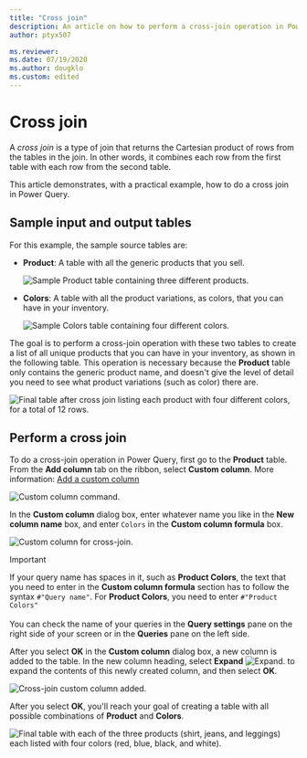 ```yaml
---
title: "Cross join"
description: An article on how to perform a cross-join operation in Power Query. 
author: ptyx507

ms.reviewer: 
ms.date: 07/19/2020
ms.author: dougklo
ms.custom: edited
---
```


# Cross join

A *cross join* is a type of join that returns the Cartesian product of rows from the tables in the join. In other words, it combines each row from the first table with each row from the second table.

This article demonstrates, with a practical example, how to do a cross join in Power Query.

## Sample input and output tables

For this example, the sample source tables are:

* **Product**: A table with all the generic products that you sell.

   ![Sample Product table containing three different products.](images/me-cross-join-products-table.png "Sample Product table")

* **Colors**: A table with all the product variations, as colors, that you can have in your inventory.

   ![Sample Colors table containing four different colors.](images/me-cross-join-colors-table.png "Sample Colors table")

The goal is to perform a cross-join operation with these two tables to create a list of all unique products that you can have in your inventory, as shown in the following table. This operation is necessary because the **Product** table only contains the generic product name, and doesn't give the level of detail you need to see what product variations (such as color) there are.

![Final table after cross join listing each product with four different colors, for a total of 12 rows.](images/me-cross-join-final-table.png "Final table after cross join operation")

## Perform a cross join

To do a cross-join operation in Power Query, first go to the **Product** table. From the **Add column** tab on the ribbon, select **Custom column**. More information: [Add a custom column](add-custom-column.md)

![Custom column command.](images/me-cross-join-add-column-icon.png "Custom column command")

In the **Custom column** dialog box, enter whatever name you like in the **New column name** box, and enter `Colors` in the **Custom column formula** box.

![Custom column for cross-join.](images/me-cross-join-add-column-window.png "Custom column for cross-join")

>[!IMPORTANT]
>If your query name has spaces in it, such as **Product Colors**, the text that you need to enter in the **Custom column formula** section has to follow the syntax ```#"Query name"```. For **Product Colors**, you need to enter ```#"Product Colors"```<br>
<br>You can check the name of your queries in the **Query settings** pane on the right side of your screen or in the **Queries** pane on the left side.

After you select **OK** in the **Custom column** dialog box, a new column is added to the table. In the new column heading, select **Expand** ![Expand.](images/expand-icon.png) to expand the contents of this newly created column, and then select **OK**.

![Cross-join custom column added.](images/me-cross-join-new-table-column.png "Cross-join custom column added")

After you select **OK**, you'll reach your goal of creating a table with all possible combinations of **Product** and **Colors**. 

![Final table with each of the three products (shirt, jeans, and leggings) each listed with four colors (red, blue, black, and white).](images/me-cross-join-final-table-2.png "Final table with each of the three products (shirt, jeans, and leggings) each listed with four colors (red, blue, black, and white)")

